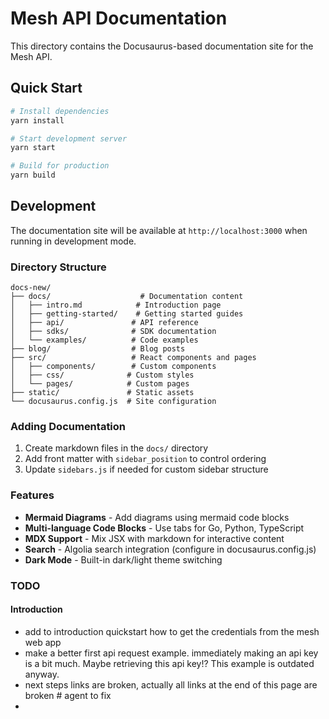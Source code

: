 # Mesh API Documentation

This directory contains the Docusaurus-based documentation site for the Mesh API.

## Quick Start

```bash
# Install dependencies
yarn install

# Start development server
yarn start

# Build for production
yarn build
```

## Development

The documentation site will be available at `http://localhost:3000` when running in development mode.

### Directory Structure

```text
docs-new/
├── docs/                    # Documentation content
│   ├── intro.md            # Introduction page
│   ├── getting-started/    # Getting started guides
│   ├── api/               # API reference
│   ├── sdks/              # SDK documentation
│   └── examples/          # Code examples
├── blog/                  # Blog posts
├── src/                   # React components and pages
│   ├── components/        # Custom components
│   ├── css/              # Custom styles
│   └── pages/            # Custom pages
├── static/               # Static assets
└── docusaurus.config.js  # Site configuration
```

### Adding Documentation

1. Create markdown files in the `docs/` directory
2. Add front matter with `sidebar_position` to control ordering
3. Update `sidebars.js` if needed for custom sidebar structure

### Features

- **Mermaid Diagrams** - Add diagrams using mermaid code blocks
- **Multi-language Code Blocks** - Use tabs for Go, Python, TypeScript
- **MDX Support** - Mix JSX with markdown for interactive content
- **Search** - Algolia search integration (configure in docusaurus.config.js)
- **Dark Mode** - Built-in dark/light theme switching

### TODO

#### Introduction
- add to introduction quickstart how to get the credentials from the mesh web app
- make a better first api request example. immediately making an api key is a bit much. Maybe retrieving this api key!? This example is outdated anyway.
- next steps links are broken, actually all links at the end of this page are broken # agent to fix
- 
